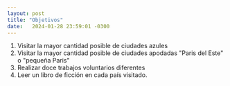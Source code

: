 ```yaml
---
layout: post
title: "Objetivos"
date:   2024-01-28 23:59:01 -0300
---
```

1. Visitar la mayor cantidad posible de ciudades azules
2. Visitar la mayor cantidad posible de ciudades apodadas "Paris del Este" o "pequeña Paris"
3. Realizar doce trabajos voluntarios diferentes
4. Leer un libro de ficción en cada país visitado.

